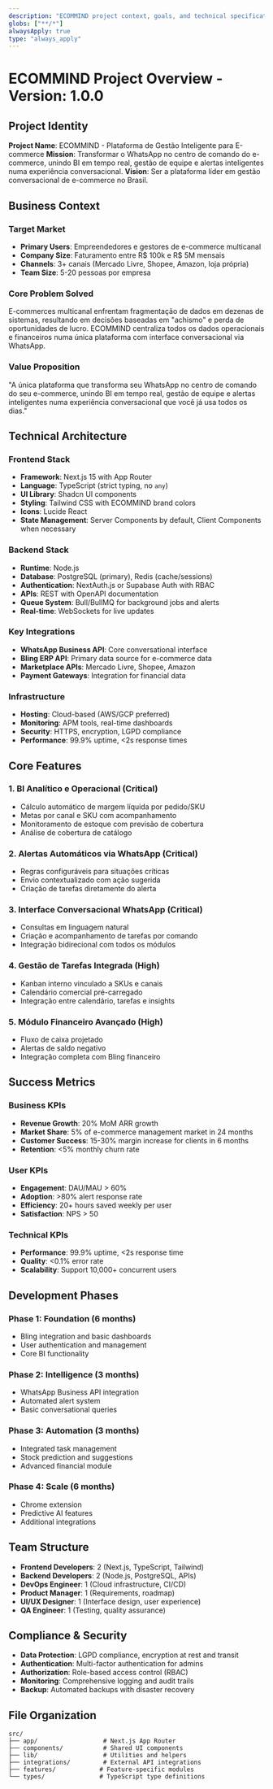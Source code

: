 ```yaml
---
description: "ECOMMIND project context, goals, and technical specifications"
globs: ["**/*"]
alwaysApply: true
type: "always_apply"
---
```


# ECOMMIND Project Overview - Version: 1.0.0

## Project Identity

**Project Name**: ECOMMIND - Plataforma de Gestão Inteligente para E-commerce
**Mission**: Transformar o WhatsApp no centro de comando do e-commerce, unindo BI em tempo real, gestão de equipe e alertas inteligentes numa experiência conversacional.
**Vision**: Ser a plataforma líder em gestão conversacional de e-commerce no Brasil.

## Business Context

### Target Market
- **Primary Users**: Empreendedores e gestores de e-commerce multicanal
- **Company Size**: Faturamento entre R$ 100k e R$ 5M mensais
- **Channels**: 3+ canais (Mercado Livre, Shopee, Amazon, loja própria)
- **Team Size**: 5-20 pessoas por empresa

### Core Problem Solved
E-commerces multicanal enfrentam fragmentação de dados em dezenas de sistemas, resultando em decisões baseadas em "achismo" e perda de oportunidades de lucro. ECOMMIND centraliza todos os dados operacionais e financeiros numa única plataforma com interface conversacional via WhatsApp.

### Value Proposition
"A única plataforma que transforma seu WhatsApp no centro de comando do seu e-commerce, unindo BI em tempo real, gestão de equipe e alertas inteligentes numa experiência conversacional que você já usa todos os dias."

## Technical Architecture

### Frontend Stack
- **Framework**: Next.js 15 with App Router
- **Language**: TypeScript (strict typing, no `any`)
- **UI Library**: Shadcn UI components
- **Styling**: Tailwind CSS with ECOMMIND brand colors
- **Icons**: Lucide React
- **State Management**: Server Components by default, Client Components when necessary

### Backend Stack
- **Runtime**: Node.js
- **Database**: PostgreSQL (primary), Redis (cache/sessions)
- **Authentication**: NextAuth.js or Supabase Auth with RBAC
- **APIs**: REST with OpenAPI documentation
- **Queue System**: Bull/BullMQ for background jobs and alerts
- **Real-time**: WebSockets for live updates

### Key Integrations
- **WhatsApp Business API**: Core conversational interface
- **Bling ERP API**: Primary data source for e-commerce data
- **Marketplace APIs**: Mercado Livre, Shopee, Amazon
- **Payment Gateways**: Integration for financial data

### Infrastructure
- **Hosting**: Cloud-based (AWS/GCP preferred)
- **Monitoring**: APM tools, real-time dashboards
- **Security**: HTTPS, encryption, LGPD compliance
- **Performance**: 99.9% uptime, <2s response times

## Core Features

### 1. BI Analítico e Operacional (Critical)
- Cálculo automático de margem líquida por pedido/SKU
- Metas por canal e SKU com acompanhamento
- Monitoramento de estoque com previsão de cobertura
- Análise de cobertura de catálogo

### 2. Alertas Automáticos via WhatsApp (Critical)
- Regras configuráveis para situações críticas
- Envio contextualizado com ação sugerida
- Criação de tarefas diretamente do alerta

### 3. Interface Conversacional WhatsApp (Critical)
- Consultas em linguagem natural
- Criação e acompanhamento de tarefas por comando
- Integração bidirecional com todos os módulos

### 4. Gestão de Tarefas Integrada (High)
- Kanban interno vinculado a SKUs e canais
- Calendário comercial pré-carregado
- Integração entre calendário, tarefas e insights

### 5. Módulo Financeiro Avançado (High)
- Fluxo de caixa projetado
- Alertas de saldo negativo
- Integração completa com Bling financeiro

## Success Metrics

### Business KPIs
- **Revenue Growth**: 20% MoM ARR growth
- **Market Share**: 5% of e-commerce management market in 24 months
- **Customer Success**: 15-30% margin increase for clients in 6 months
- **Retention**: <5% monthly churn rate

### User KPIs
- **Engagement**: DAU/MAU > 60%
- **Adoption**: >80% alert response rate
- **Efficiency**: 20+ hours saved weekly per user
- **Satisfaction**: NPS > 50

### Technical KPIs
- **Performance**: 99.9% uptime, <2s response time
- **Quality**: <0.1% error rate
- **Scalability**: Support 10,000+ concurrent users

## Development Phases

### Phase 1: Foundation (6 months)
- Bling integration and basic dashboards
- User authentication and management
- Core BI functionality

### Phase 2: Intelligence (3 months)
- WhatsApp Business API integration
- Automated alert system
- Basic conversational queries

### Phase 3: Automation (3 months)
- Integrated task management
- Stock prediction and suggestions
- Advanced financial module

### Phase 4: Scale (6 months)
- Chrome extension
- Predictive AI features
- Additional integrations

## Team Structure
- **Frontend Developers**: 2 (Next.js, TypeScript, Tailwind)
- **Backend Developers**: 2 (Node.js, PostgreSQL, APIs)
- **DevOps Engineer**: 1 (Cloud infrastructure, CI/CD)
- **Product Manager**: 1 (Requirements, roadmap)
- **UI/UX Designer**: 1 (Interface design, user experience)
- **QA Engineer**: 1 (Testing, quality assurance)

## Compliance & Security
- **Data Protection**: LGPD compliance, encryption at rest and transit
- **Authentication**: Multi-factor authentication for admins
- **Authorization**: Role-based access control (RBAC)
- **Monitoring**: Comprehensive logging and audit trails
- **Backup**: Automated backups with disaster recovery

## File Organization
```
src/
├── app/                  # Next.js App Router
├── components/           # Shared UI components
├── lib/                  # Utilities and helpers
├── integrations/         # External API integrations
├── features/            # Feature-specific modules
└── types/               # TypeScript type definitions
```


